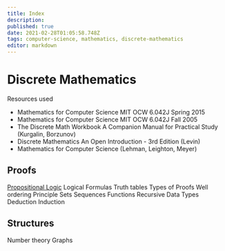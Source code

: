 ```yaml
---
title: Index
description: 
published: true
date: 2021-02-28T01:05:58.748Z
tags: computer-science, mathematics, discrete-mathematics
editor: markdown
---
```


# Discrete Mathematics
Resources used 
* Mathematics for Computer Science MIT OCW 6.042J Spring 2015
* Mathematics for Computer Science MIT OCW 6.042J Fall 2005
* The Discrete Math Workbook  A Companion Manual for Practical Study  (Kurgalin, Borzunov)
* Discrete Mathematics An Open Introduction - 3rd Edition (Levin)
* Mathematics for Computer Science (Lehman, Leighton, Meyer)


## Proofs
[Propositional Logic](/mathematics/discrete-mathematics/propositional-logic)
Logical Formulas
Truth tables
Types of Proofs
Well ordering Principle
Sets
Sequences
Functions
Recursive Data Types
Deduction
Induction

## Structures
Number theory
Graphs
